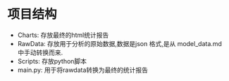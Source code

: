 # 项目结构

- Charts: 存放最终的html统计报告
- RawData: 存放用于分析的原始数据,数据是json 格式,是从 model_data.md 中手动转换而来.
- Scripts: 存放python脚本
- main.py: 用于将rawdata转换为最终的统计报告
